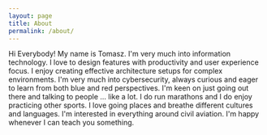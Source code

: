 ```yaml
---
layout: page
title: About
permalink: /about/
---
```


Hi Everybody! My name is Tomasz. I'm very much into information technology. I love to design features with productivity and user experience focus. I enjoy creating effective architecture setups for complex environments. I'm very much into cybersecurity, always curious and eager to learn from both blue and red perspectives. I'm keen on just going out there and talking to people ... like a lot. 
I do run marathons and I do enjoy practicing other sports. I love going places and breathe different cultures and languages. I'm interested in everything around civil aviation. I'm happy whenever I can teach you something. 